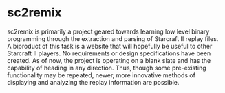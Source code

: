 sc2remix
========

sc2remix is primarily a project geared towards learning low level binary 
programming through the extraction and parsing of Starcraft II replay 
files. A biproduct of this task is a website that will hopefully be useful 
to other Starcraft II players. No requirements or design specifications 
have been created. As of now, the project is operating on a blank slate and
has the capability of heading in any direction. Thus, though some 
pre-existing functionality may be repeated, newer, more innovative methods 
of displaying and analyzing the replay information are possible.
